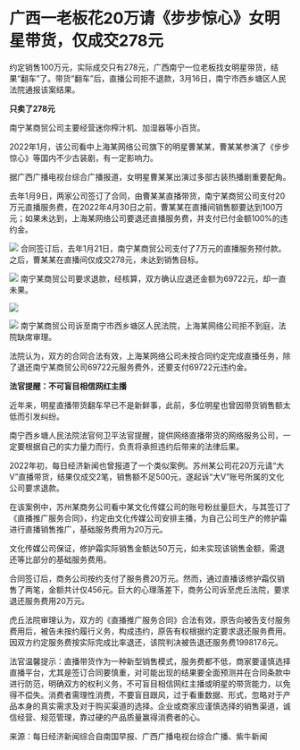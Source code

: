 # 广西一老板花20万请《步步惊心》女明星带货，仅成交278元

约定销售100万元，实际成交只有278元，广西南宁一位老板找女明星带货，结果“翻车”了。带货“翻车”后，直播公司拒不退款，3月16日，南宁市西乡塘区人民法院通报该案结果。

**只卖了278元**

南宁某商贸公司主要经营迷你榨汁机、加湿器等小百货。

2022年1月，该公司看中上海某网络公司旗下的明星曹某某，曹某某参演了《步步惊心》等国内不少古装剧，有一定影响力。

据广西广播电视台综合广播报道，女明星曹某某出演过多部古装热播剧重要配角。

去年1月9日，两家公司签订了合同，由曹某某直播带货，南宁某商贸公司支付20万元直播服务费，在2022年4月30日之前，曹某某在直播间销售额要达到100万元；如果未达到，上海某网络公司要退还直播服务费，并支付已付金额100%的违约金。

![](https://inews.gtimg.com/om_bt/OvrUuKqX-bmBv6fVcQGvK09RuDGyL6f-NMyR55QJjeXTcAA/1000)
合同签订后，去年1月21日，南宁某商贸公司支付了7万元的直播服务预付款。之后，曹某某在直播间仅成交278元，未达到销售目标。

![](https://inews.gtimg.com/om_bt/Ol_fvpfhJOSR3InA4n5yZO-Gi6hU5y-lRuPqZ10LozX8QAA/1000)
南宁某商贸公司要求退款，经核算，双方确认应退还金额为69722元，却一直未果。

![](https://inews.gtimg.com/om_bt/OctFzGeSmVjiaGpuFcHQr1si0yOBL41Y2twVblNv-Du-cAA/1000)

![](https://inews.gtimg.com/om_bt/OtQuAimc4MassYFMHDcmEqHz70QGUNnGcrz9vBbj81HpkAA/1000)
南宁某商贸公司诉至南宁市西乡塘区人民法院，上海某网络公司拒不到庭，法院缺席审理。

法院认为，双方的合同合法有效，上海某网络公司未按合同约定完成直播任务，除了退还南宁某商贸公司69722元服务费外，还要支付69722元违约金。

**法官提醒：不可盲目相信网红主播**

近年来，明星直播带货翻车早已不是新鲜事，此前，多位明星也曾因带货销售额太低而引发纠纷。

南宁西乡塘人民法院法官何卫平法官提醒，提供网络直播带货的网络服务公司，一定要根据自己的实力量力而行，负责将承担违约后带来的法律后果。

2022年初，每日经济新闻也曾报道了一个类似案例。苏州某公司花20万元请“大V”直播带货，结果仅成交2笔，销售额不足500元，遂起诉“大V”账号所属的文化公司要求退款。

在该案例中，苏州某商务公司看中某文化传媒公司的账号粉丝量巨大，与其签订了《直播推广服务合同》，约定由文化传媒公司安排主播，为自己公司生产的修护霜进行直播销售推广，基础服务费用为20万元。

文化传媒公司保证，修护霜实际销售金额达50万元，如未实现该销售金额，需退还等比部分的基础服务费用。

合同签订后，商务公司按约支付了服务费20万元。然而，通过直播该修护霜仅销售了两笔，金额共计仅456元。巨大的心理落差下，商务公司诉至虎丘法院，要求退还服务费用20万元。

虎丘法院审理认为，双方的《直播推广服务合同》合法有效，原告向被告支付服务费用后，被告未按约履行义务，构成违约，原告有权根据约定要求退还服务费用。因双方约定服务费按实际完成比率退还，该院判决被告退还服务费199817.6元。

法官温馨提示：直播带货作为一种新型销售模式，服务费都不低，商家要谨慎选择直播平台，尤其是签订合同要慎重，对可能出现的结果要全面预测并在合同条款中进行防范，明确双方的权利义务，不可盲目相信网红主播或明星的带货能力，以免得不偿失。消费者需理性消费，不要盲目跟风，过于看重数据、形式，忽略对于产品本身的真实需求及对于购买渠道的选择。企业或商家应谨慎选择的销售渠道，诚信经营、规范管理，靠过硬的产品质量赢得消费者的心。

来源：每日经济新闻综合自南国早报、广西广播电视台综合广播、紫牛新闻

